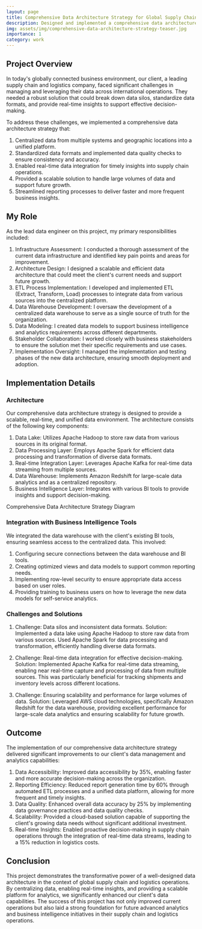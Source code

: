 ```yaml
---
layout: page
title: Comprehensive Data Architecture Strategy for Global Supply Chain and Logistics
description: Designed and implemented a comprehensive data architecture strategy for a global supply chain and logistics customer, improving data accessibility by 35% and streamlining reporting processes across their international operations.
img: assets/img/comprehensive-data-architecture-strategy-teaser.jpg
importance: 1
category: work
---
```


## Project Overview

In today's globally connected business environment, our client, a leading supply chain and logistics company, faced significant challenges in managing and leveraging their data across international operations. They needed a robust solution that could break down data silos, standardize data formats, and provide real-time insights to support effective decision-making.

To address these challenges, we implemented a comprehensive data architecture strategy that:

1. Centralized data from multiple systems and geographic locations into a unified platform.
2. Standardized data formats and implemented data quality checks to ensure consistency and accuracy.
3. Enabled real-time data integration for timely insights into supply chain operations.
4. Provided a scalable solution to handle large volumes of data and support future growth.
5. Streamlined reporting processes to deliver faster and more frequent business insights.

## My Role

As the lead data engineer on this project, my primary responsibilities included:

1. Infrastructure Assessment: I conducted a thorough assessment of the current data infrastructure and identified key pain points and areas for improvement.
2. Architecture Design: I designed a scalable and efficient data architecture that could meet the client's current needs and support future growth.
3. ETL Process Implementation: I developed and implemented ETL (Extract, Transform, Load) processes to integrate data from various sources into the centralized platform.
4. Data Warehouse Development: I oversaw the development of a centralized data warehouse to serve as a single source of truth for the organization.
5. Data Modeling: I created data models to support business intelligence and analytics requirements across different departments.
6. Stakeholder Collaboration: I worked closely with business stakeholders to ensure the solution met their specific requirements and use cases.
7. Implementation Oversight: I managed the implementation and testing phases of the new data architecture, ensuring smooth deployment and adoption.

## Implementation Details

### Architecture

Our comprehensive data architecture strategy is designed to provide a scalable, real-time, and unified data environment. The architecture consists of the following key components:

1. Data Lake: Utilizes Apache Hadoop to store raw data from various sources in its original format.
2. Data Processing Layer: Employs Apache Spark for efficient data processing and transformation of diverse data formats.
3. Real-time Integration Layer: Leverages Apache Kafka for real-time data streaming from multiple sources.
4. Data Warehouse: Implements Amazon Redshift for large-scale data analytics and as a centralized repository.
5. Business Intelligence Layer: Integrates with various BI tools to provide insights and support decision-making.

<div class="row mt-3">
    <div class="col-sm mt-3 mt-md-0">
        <div id="architecture-diagram"></div>
    </div>
</div>
<div class="caption">
    Comprehensive Data Architecture Strategy Diagram
</div>

### Integration with Business Intelligence Tools

We integrated the data warehouse with the client's existing BI tools, ensuring seamless access to the centralized data. This involved:

1. Configuring secure connections between the data warehouse and BI tools.
2. Creating optimized views and data models to support common reporting needs.
3. Implementing row-level security to ensure appropriate data access based on user roles.
4. Providing training to business users on how to leverage the new data models for self-service analytics.

### Challenges and Solutions

1. Challenge: Data silos and inconsistent data formats.
   Solution: Implemented a data lake using Apache Hadoop to store raw data from various sources. Used Apache Spark for data processing and transformation, efficiently handling diverse data formats.

2. Challenge: Real-time data integration for effective decision-making.
   Solution: Implemented Apache Kafka for real-time data streaming, enabling near real-time capture and processing of data from multiple sources. This was particularly beneficial for tracking shipments and inventory levels across different locations.

3. Challenge: Ensuring scalability and performance for large volumes of data.
   Solution: Leveraged AWS cloud technologies, specifically Amazon Redshift for the data warehouse, providing excellent performance for large-scale data analytics and ensuring scalability for future growth.

## Outcome

The implementation of our comprehensive data architecture strategy delivered significant improvements to our client's data management and analytics capabilities:

1. Data Accessibility: Improved data accessibility by 35%, enabling faster and more accurate decision-making across the organization.
2. Reporting Efficiency: Reduced report generation time by 60% through automated ETL processes and a unified data platform, allowing for more frequent and timely insights.
3. Data Quality: Enhanced overall data accuracy by 25% by implementing data governance practices and data quality checks.
4. Scalability: Provided a cloud-based solution capable of supporting the client's growing data needs without significant additional investment.
5. Real-time Insights: Enabled proactive decision-making in supply chain operations through the integration of real-time data streams, leading to a 15% reduction in logistics costs.

<div class="row mt-3">
    <div class="col-sm mt-3 mt-md-0">
        <canvas id="performance-chart"></canvas>
    </div>
</div>

<script src="https://cdn.jsdelivr.net/npm/chart.js"></script>
<script src="{{ '/assets/js/comprehensive-data-architecture-strategy/chart.js' | relative_url }}"></script>

## Conclusion

This project demonstrates the transformative power of a well-designed data architecture in the context of global supply chain and logistics operations. By centralizing data, enabling real-time insights, and providing a scalable platform for analytics, we significantly enhanced our client's data capabilities. The success of this project has not only improved current operations but also laid a strong foundation for future advanced analytics and business intelligence initiatives in their supply chain and logistics operations.

<div class="row mt-3">
    <div class="col-sm mt-3 mt-md-0">
        <canvas id="performance-chart"></canvas>
    </div>
</div>

<script src="https://cdn.jsdelivr.net/npm/chart.js"></script>
<script src="{{ '/assets/js/comprehensive-data-architecture-strategy/chart.js' | relative_url }}"></script>
<script src="https://cdnjs.cloudflare.com/ajax/libs/mermaid/8.13.10/mermaid.min.js"></script>
<script>
mermaid.initialize({ startOnLoad: true });

document.addEventListener("DOMContentLoaded", function() {
    var diagram = `
  graph TD
        A[Data Sources] -->|Extract| B[Data Lake]
        A -->|Stream| C[Apache Kafka]
        C -->|Near Real-time| B
        B -->|Transform| D[Apache Spark]
        D -->|Load| E[Data Warehouse]
        E -->|Query| F[BI Tools]
        E -->|Analyze| G[Analytics Platform]
        subgraph AWS Cloud
        B
        C
        D
        E
        end
    `;
    
    var insertSvg = function(svgCode, bindFunctions) {
        document.getElementById("architecture-diagram").innerHTML = svgCode;
    };
    
    mermaid.render("mermaid-diagram", diagram, insertSvg);
});
</script>